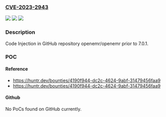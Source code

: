 ### [CVE-2023-2943](https://cve.mitre.org/cgi-bin/cvename.cgi?name=CVE-2023-2943)
![](https://img.shields.io/static/v1?label=Product&message=openemr%2Fopenemr&color=blue)
![](https://img.shields.io/static/v1?label=Version&message=%3C%207.0.1%20&color=brighgreen)
![](https://img.shields.io/static/v1?label=Vulnerability&message=CWE-94%20Improper%20Control%20of%20Generation%20of%20Code&color=brighgreen)

### Description

Code Injection in GitHub repository openemr/openemr prior to 7.0.1.

### POC

#### Reference
- https://huntr.dev/bounties/4190f944-dc2c-4624-9abf-31479456faa9
- https://huntr.dev/bounties/4190f944-dc2c-4624-9abf-31479456faa9

#### Github
No PoCs found on GitHub currently.

